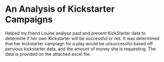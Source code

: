 # An Analysis of Kickstarter Campaigns
Helped my friend Louise analyse past and present KickStarter data to determine if her own Kickstarter will be successful or not.
It was determined that her kickstarter campiagn for a play would be unsuccessful based off pervious kickstarter data, and the amount of money she is requesting.
The data is provided on the attached excel file.
